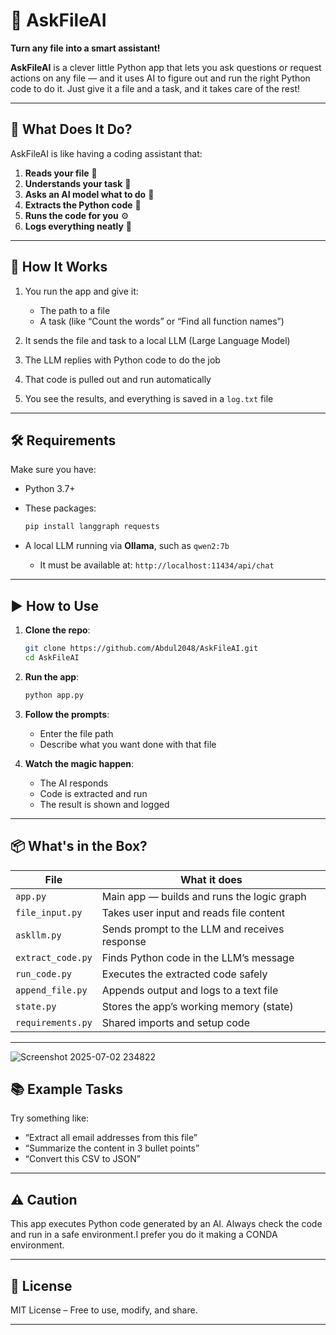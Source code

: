 
# 🧠 AskFileAI

**Turn any file into a smart assistant!**

**AskFileAI** is a clever little Python app that lets you ask questions or request actions on any file — and it uses AI to figure out and run the right Python code to do it. Just give it a file and a task, and it takes care of the rest!

---

## 🚀 What Does It Do?

AskFileAI is like having a coding assistant that:

1. **Reads your file** 📄
2. **Understands your task** 🤔
3. **Asks an AI model what to do** 🧠
4. **Extracts the Python code** 🐍
5. **Runs the code for you** ⚙️
6. **Logs everything neatly** 📝

---

## 🧩 How It Works

1. You run the app and give it:

   * The path to a file
   * A task (like “Count the words” or “Find all function names”)
2. It sends the file and task to a local LLM (Large Language Model)
3. The LLM replies with Python code to do the job
4. That code is pulled out and run automatically
5. You see the results, and everything is saved in a `log.txt` file

---

## 🛠️ Requirements

Make sure you have:

* Python 3.7+
* These packages:

  ```bash
  pip install langgraph requests
  ```
* A local LLM running via **Ollama**, such as `qwen2:7b`

  * It must be available at: `http://localhost:11434/api/chat`

---

## ▶️ How to Use

1. **Clone the repo**:

   ```bash
   git clone https://github.com/Abdul2048/AskFileAI.git
   cd AskFileAI
   ```

2. **Run the app**:

   ```bash
   python app.py
   ```

3. **Follow the prompts**:

   * Enter the file path
   * Describe what you want done with that file

4. **Watch the magic happen**:

   * The AI responds
   * Code is extracted and run
   * The result is shown and logged

---

## 📦 What's in the Box?

| File              | What it does                                  |
| ----------------- | --------------------------------------------- |
| `app.py`          | Main app — builds and runs the logic graph    |
| `file_input.py`   | Takes user input and reads file content       |
| `askllm.py`       | Sends prompt to the LLM and receives response |
| `extract_code.py` | Finds Python code in the LLM’s message        |
| `run_code.py`     | Executes the extracted code safely            |
| `append_file.py`  | Appends output and logs to a text file        |
| `state.py`        | Stores the app’s working memory (state)       |
| `requirements.py` | Shared imports and setup code                 |

---
![Screenshot 2025-07-02 234822](https://github.com/user-attachments/assets/1bc3652e-d7e0-41f5-829c-8d5733d09d65)

## 📚 Example Tasks

Try something like:

* “Extract all email addresses from this file”
* “Summarize the content in 3 bullet points”
* “Convert this CSV to JSON”

---

## ⚠️ Caution

This app executes Python code generated by an AI. Always check the code and run in a safe environment.I prefer you do it making a CONDA environment.

---

## 📜 License

MIT License – Free to use, modify, and share.

---


